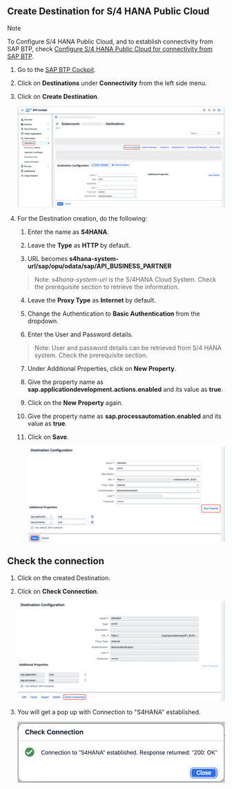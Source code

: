 ## Create Destination for S/4 HANA Public Cloud

> [!Note]
> To Configure S/4 HANA Public Cloud, and to establish connectivity from SAP BTP, check [Configure S/4 HANA Public Cloud for connectivity from SAP BTP](../../workshops/clean-core-extensibility-cap/setup/s4hana-cloud-config.md).

1. Go to the [SAP BTP Cockpit](https://emea.cockpit.btp.cloud.sap/cockpit#/globalaccount/a9030b2a-ed51-438e-9166-241ce6c0291d/subaccount/643ae448-ea81-4fea-8d95-fb010e4d9f50/subaccountoverview).

2. Click on **Destinations** under **Connectivity** from the left side menu.

3. Click on **Create Destination**.

    ![destination](./images/destination-cap/create_destination.png)

4. For the Destination creation, do the following:

    1. Enter the name as **S4HANA**.

    2. Leave the **Type** as **HTTP** by default.

    3. URL becomes **s4hana-system-url/sap/opu/odata/sap/API_BUSINESS_PARTNER**

    > Note: *s4hana-system-url* is the S/4HANA Cloud System. Check the prerequisite section to retrieve the information.

    4. Leave the **Proxy Type** as **Internet** by default.

    5. Change the Authentication to **Basic Authentication** from the dropdown.

    6. Enter the User and Password details.
    
    > Note: User and password details can be retrieved from S/4 HANA system. Check the prerequisite section.

    7. Under Additional Properties, click on **New Property**.

    8. Give the property name as **sap.applicationdevelopment.actions.enabled** and its value as **true**.

    9. Click on the **New Property** again.

    10. Give the property name as **sap.processautomation.enabled** and its value as **true**.

    11. Click on **Save**.

        ![destination](./images/destination-s4hana/s4hana_destination.png)

## Check the connection

1. Click on the created Destination.

2. Click on **Check Connection**.

    ![destination](./images/destination-s4hana/check_connection.png)

3. You will get a pop up with Connection to "S4HANA" established.

    ![destination](./images/destination-s4hana/connection_established.png)
